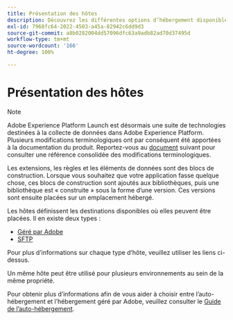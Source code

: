 ```yaml
---
title: Présentation des hôtes
description: Découvrez les différentes options d’hébergement disponibles dans Adobe Experience Platform.
exl-id: 7968fc64-2022-4503-a45a-82942c6dd9d3
source-git-commit: a8b0282004dd57096dfc63a9adb82ad70d37495d
workflow-type: tm+mt
source-wordcount: '166'
ht-degree: 100%

---
```


# Présentation des hôtes

>[!NOTE]
>
>Adobe Experience Platform Launch est désormais une suite de technologies destinées à la collecte de données dans Adobe Experience Platform. Plusieurs modifications terminologiques ont par conséquent été apportées à la documentation du produit. Reportez-vous au [document](../../../term-updates.md) suivant pour consulter une référence consolidée des modifications terminologiques.

Les extensions, les règles et les éléments de données sont des blocs de construction. Lorsque vous souhaitez que votre application fasse quelque chose, ces blocs de construction sont ajoutés aux bibliothèques, puis une bibliothèque est « construite » sous la forme d’une version. Ces versions sont ensuite placées sur un emplacement hébergé.

Les hôtes définissent les destinations disponibles où elles peuvent être placées. Il en existe deux types :

* [Géré par Adobe](./managed-by-adobe-host.md)
* [SFTP](./sftp-host.md)

Pour plus d’informations sur chaque type d’hôte, veuillez utiliser les liens ci-dessus.

Un même hôte peut être utilisé pour plusieurs environnements au sein de la même propriété.

Pour obtenir plus d’informations afin de vous aider à choisir entre l’auto-hébergement et l’hébergement géré par Adobe, veuillez consulter le [Guide de l’auto-hébergement](./self-hosting-libraries.md).
